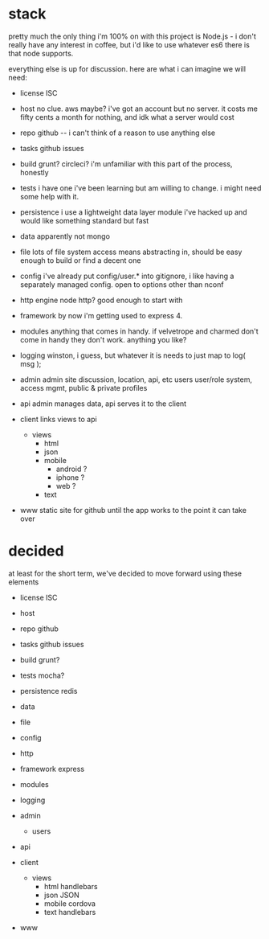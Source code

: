 # stack
pretty much the only thing i'm 100% on with this project is Node.js - i don't really have any interest in coffee, but i'd like to use whatever es6 there is that node supports.

everything else is up for discussion. here are what i can imagine we will need:


- license   ISC
- host		no clue. aws maybe? i've got an account but no server. it costs me fifty cents a month for nothing, and idk what a server would cost
- repo		github -- i can't think of a reason to use anything else
- tasks		github issues

- build		grunt? circleci? i'm unfamiliar with this part of the process, honestly
- tests		i have one i've been learning but am willing to change. i might need some help with it.

- persistence	i use a lightweight data layer module i've hacked up and would like something standard but fast
- data		apparently not mongo
- file		lots of file system access means abstracting in, should be easy enough to build or find a decent one
- config	i've already put config/user.* into gitignore, i like having a separately managed config. open to options other than nconf
- http engine	node http? good enough to start with
- framework		by now i'm getting used to express 4.
- modules	anything that comes in handy. if velvetrope and charmed don't come in handy they don't work. anything you like?
- logging	winston, i guess, but whatever it is needs to just map to log( msg );
- admin		admin site discussion, location, api, etc
	users	user/role system, access mgmt, public & private profiles
- api		admin manages data, api serves it to the client
- client	links views to api
	- views
		- html
		- json
		- mobile
			- android	?
			- iphone	?
			- web		?
		- text

- www		static site for github until the app works to the point it can take over


# decided
at least for the short term, we've decided to move forward using these elements

- license   ISC
- host  
- repo  github
- tasks github issues

- build grunt?
- tests mocha?

- persistence   redis
- data  
- file  
- config    
- http  
- framework express
- modules   
- logging   
- admin 
	- users 
- api   
- client    
	- views
		- html  handlebars
		- json  JSON
		- mobile    cordova
		- text  handlebars

- www	

